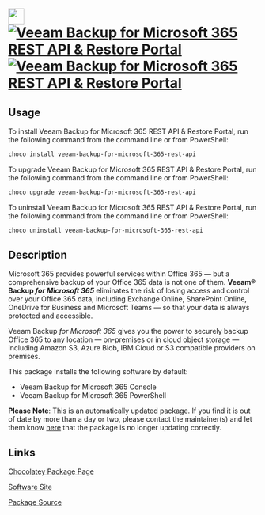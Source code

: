 ﻿# <img src="https://cdn.jsdelivr.net/gh/mkevenaar/chocolatey-packages@66206ce27f4fe396e0b935a41199e04fbf8eabe5/icons/veeam-backup-for-microsoft-365-rest-api.png" width="32" height="32"/> [![Veeam Backup for Microsoft 365 REST API & Restore Portal](https://img.shields.io/chocolatey/v/veeam-backup-for-microsoft-365-rest-api.svg?label=Veeam+Backup+for+Microsoft+365+REST+API+%26+Restore+Portal)](https://community.chocolatey.org/packages/veeam-backup-for-microsoft-365-rest-api) [![Veeam Backup for Microsoft 365 REST API & Restore Portal](https://img.shields.io/chocolatey/dt/veeam-backup-for-microsoft-365-rest-api.svg)](https://community.chocolatey.org/packages/veeam-backup-for-microsoft-365-rest-api)

## Usage

To install Veeam Backup for Microsoft 365 REST API & Restore Portal, run the following command from the command line or from PowerShell:

```powershell
choco install veeam-backup-for-microsoft-365-rest-api
```

To upgrade Veeam Backup for Microsoft 365 REST API & Restore Portal, run the following command from the command line or from PowerShell:

```powershell
choco upgrade veeam-backup-for-microsoft-365-rest-api
```

To uninstall Veeam Backup for Microsoft 365 REST API & Restore Portal, run the following command from the command line or from PowerShell:

```powershell
choco uninstall veeam-backup-for-microsoft-365-rest-api
```

## Description

Microsoft 365 provides powerful services within Office 365 — but a comprehensive backup of your Office 365 data is not one of them. **Veeam® Backup _for Microsoft 365_** eliminates the risk of losing access and control over your Office 365 data, including Exchange Online, SharePoint Online, OneDrive for Business and Microsoft Teams — so that your data is always protected and accessible.

Veeam Backup _for Microsoft 365_ gives you the power to securely backup Office 365 to any location — on-premises or in cloud object storage — including Amazon S3, Azure Blob, IBM Cloud or S3 compatible providers on premises.

This package installs the following software by default:

* Veeam Backup for Microsoft 365 Console
* Veeam Backup for Microsoft 365 PowerShell

**Please Note**: This is an automatically updated package. If you find it is
out of date by more than a day or two, please contact the maintainer(s) and
let them know [here](https://github.com/mkevenaar/chocolatey-packages/issues) that the package is no longer updating correctly.


## Links

[Chocolatey Package Page](https://community.chocolatey.org/packages/veeam-backup-for-microsoft-365-rest-api)

[Software Site](http://www.veeam.com/)

[Package Source](https://github.com/mkevenaar/chocolatey-packages/tree/master/automatic/veeam-backup-for-microsoft-365-rest-api)

